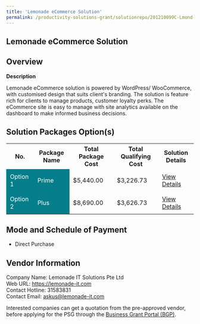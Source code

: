 ```yaml
---
title: 'Lemonade eCommerce Solution'
permalink: /productivity-solutions-grant/solutionrepo/201210099C-Lmond-Commrc-Soluton
---
```


## Lemonade eCommerce Solution

## Overview

**Description**

Lemonade eCommerce solution is powered by WordPress/ WooCommerce, with customised design that suits client's branding. The solution is feature rich for clients to manage products, customer loyalty perks. The eCommerce site is easy to manage with site analytics available on the dashboard to make informed business decisions.

## Solution Packages Option(s)

<table>
<tr>
<th><b>No.</b></th>
<th><b>Package Name</b></th>
<th><b>Total Package Cost</b></th>
<th><b>Total Qualifying Cost</b></th>
<th><b>Solution Details</b></th>
</tr>
<tr>
<td style='padding: 10px; background-color: #037E8A; color: #FFFFFF;'>Option 1</td>
<td style='padding: 10px; background-color: #037E8A; color: #FFFFFF;'>Prime</td>
<td style='padding: 10px;'>$5,440.00</td>
<td style='padding: 10px;'>$3,226.73</td>
<td style='padding: 10px;'><a href='/images/psg/Lemonade_eCommerce_26102023_Desensitised_Annex3_Part1.pdf' target='_blank'>View Details</a></td>
</tr>
<tr>
<td style='padding: 10px; background-color: #037E8A; color: #FFFFFF;'>Option 2</td>
<td style='padding: 10px; background-color: #037E8A; color: #FFFFFF;'>Plus</td>
<td style='padding: 10px;'>$8,690.00</td>
<td style='padding: 10px;'>$3,626.73</td>
<td style='padding: 10px;'><a href='/images/psg/Lemonade_eCommerce_26102023_Desensitised_Annex3_Part2.pdf' target='_blank'>View Details</a></td>
</tr>
</table>

## Mode and Schedule of Payment

 - Direct Purchase

## Vendor Information

 Company Name: Lemonade IT Solutions Pte Ltd<br>Web URL: https://lemonade-it.com<br>Contact Hotline: 31583831<br>Contact Email: askus@lemonade-it.com

Interested companies can get a quotation from the pre-approved vendor, before applying for the PSG through the <a href='https://www.businessgrants.gov.sg/' target='_blank' rel='noopener'>Business Grant Portal (BGP)</a>.

<script src="/jquery/resize-tables.js"></script>
